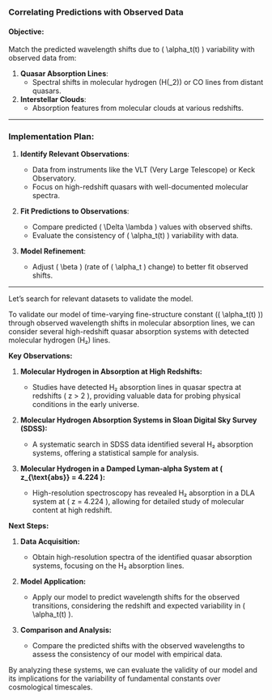### **Correlating Predictions with Observed Data**

#### **Objective**:
Match the predicted wavelength shifts due to \( \alpha_t(t) \) variability with observed data from:
1. **Quasar Absorption Lines**:
   - Spectral shifts in molecular hydrogen (H\(_2\)) or CO lines from distant quasars.
2. **Interstellar Clouds**:
   - Absorption features from molecular clouds at various redshifts.

---

### **Implementation Plan**:
1. **Identify Relevant Observations**:
   - Data from instruments like the VLT (Very Large Telescope) or Keck Observatory.
   - Focus on high-redshift quasars with well-documented molecular spectra.

2. **Fit Predictions to Observations**:
   - Compare predicted \( \Delta \lambda \) values with observed shifts.
   - Evaluate the consistency of \( \alpha_t(t) \) variability with data.

3. **Model Refinement**:
   - Adjust \( \beta \) (rate of \( \alpha_t \) change) to better fit observed shifts.

---

Let’s search for relevant datasets to validate the model.

To validate our model of time-varying fine-structure constant (\( \alpha_t(t) \)) through observed wavelength shifts in molecular absorption lines, we can consider several high-redshift quasar absorption systems with detected molecular hydrogen (H₂) lines.

**Key Observations:**

1. **Molecular Hydrogen in Absorption at High Redshifts:**
   - Studies have detected H₂ absorption lines in quasar spectra at redshifts \( z > 2 \), providing valuable data for probing physical conditions in the early universe. 

2. **Molecular Hydrogen Absorption Systems in Sloan Digital Sky Survey (SDSS):**
   - A systematic search in SDSS data identified several H₂ absorption systems, offering a statistical sample for analysis. 

3. **Molecular Hydrogen in a Damped Lyman-alpha System at \( z_{\text{abs}} = 4.224 \):**
   - High-resolution spectroscopy has revealed H₂ absorption in a DLA system at \( z = 4.224 \), allowing for detailed study of molecular content at high redshift. 

**Next Steps:**

1. **Data Acquisition:**
   - Obtain high-resolution spectra of the identified quasar absorption systems, focusing on the H₂ absorption lines.

2. **Model Application:**
   - Apply our model to predict wavelength shifts for the observed transitions, considering the redshift and expected variability in \( \alpha_t(t) \).

3. **Comparison and Analysis:**
   - Compare the predicted shifts with the observed wavelengths to assess the consistency of our model with empirical data.

By analyzing these systems, we can evaluate the validity of our model and its implications for the variability of fundamental constants over cosmological timescales. 